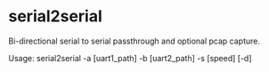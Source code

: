 # serial2serial
Bi-directional serial to serial passthrough and optional pcap capture.

Usage:
serial2serial -a [uart1_path] -b [uart2_path] -s [speed] [-d]
